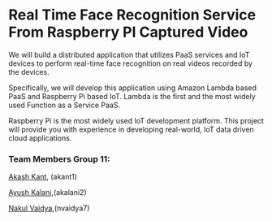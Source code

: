 # Real Time Face Recognition Service From Raspberry PI Captured Video
We will build a distributed application that utilizes PaaS services and IoT devices to perform real-time face recognition on real videos recorded by the devices.

Specifically, we will develop this application using Amazon Lambda based PaaS and Raspberry Pi based IoT. Lambda is the first and the most widely used Function as a Service PaaS. 

Raspberry Pi is the most widely used IoT development platform. This project will provide you with experience in developing real-world, IoT data driven cloud applications.





### Team Members Group 11:
[Akash Kant](https://github.com/akashkthkr), (akant1)

[Ayush Kalani](https://github.com/ayushkalani),(akalani2)

[Nakul Vaidya](https://github.com/NakulVaidya),(nvaidya7)
